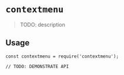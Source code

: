 # `contextmenu`

> TODO: description

## Usage

```
const contextmenu = require('contextmenu');

// TODO: DEMONSTRATE API
```
